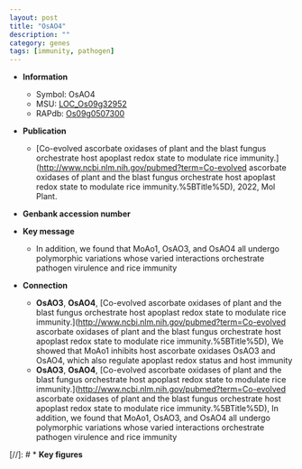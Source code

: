 ```yaml
---
layout: post
title: "OsAO4"
description: ""
category: genes
tags: [immunity, pathogen]
---
```


* **Information**  
    + Symbol: OsAO4  
    + MSU: [LOC_Os09g32952](http://rice.uga.edu/cgi-bin/ORF_infopage.cgi?orf=LOC_Os09g32952)  
    + RAPdb: [Os09g0507300](http://rapdb.dna.affrc.go.jp/viewer/gbrowse_details/irgsp1?name=Os09g0507300)  

* **Publication**  
    + [Co-evolved ascorbate oxidases of plant and the blast fungus orchestrate host apoplast redox state to modulate rice immunity.](http://www.ncbi.nlm.nih.gov/pubmed?term=Co-evolved ascorbate oxidases of plant and the blast fungus orchestrate host apoplast redox state to modulate rice immunity.%5BTitle%5D), 2022, Mol Plant.

* **Genbank accession number**  

* **Key message**  
    + In addition, we found that MoAo1, OsAO3, and OsAO4 all undergo polymorphic variations whose varied interactions orchestrate pathogen virulence and rice immunity

* **Connection**  
    + __OsAO3__, __OsAO4__, [Co-evolved ascorbate oxidases of plant and the blast fungus orchestrate host apoplast redox state to modulate rice immunity.](http://www.ncbi.nlm.nih.gov/pubmed?term=Co-evolved ascorbate oxidases of plant and the blast fungus orchestrate host apoplast redox state to modulate rice immunity.%5BTitle%5D),  We showed that MoAo1 inhibits host ascorbate oxidases OsAO3 and OsAO4, which also regulate apoplast redox status and host immunity
    + __OsAO3__, __OsAO4__, [Co-evolved ascorbate oxidases of plant and the blast fungus orchestrate host apoplast redox state to modulate rice immunity.](http://www.ncbi.nlm.nih.gov/pubmed?term=Co-evolved ascorbate oxidases of plant and the blast fungus orchestrate host apoplast redox state to modulate rice immunity.%5BTitle%5D),  In addition, we found that MoAo1, OsAO3, and OsAO4 all undergo polymorphic variations whose varied interactions orchestrate pathogen virulence and rice immunity

[//]: # * **Key figures**  


